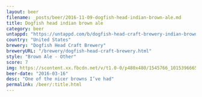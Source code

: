 ```yaml
---
layout: beer
filename: _posts/beer/2016-11-09-dogfish-head-indian-brown-ale.md
title: Dogfish head indian brown ale
category: beer
untappd: "https://untappd.com/b/dogfish-head-craft-brewery-indian-brown-dark-ipa/4013"
country: "United States"
brewery: "Dogfish Head Craft Brewery"
breweryURL: "/brewery/dogfish-head-craft-brewery.html"
style: "Brown Ale - Other"
score: 7
img: https://scontent.xx.fbcdn.net/v/t1.0-0/p480x480/1545766_10153966653998745_8815895665252384924_n.jpg?oh=fafed9750e7c6c51d6f4e4e6f1be149a&oe=5B08011C
beer-date: "2016-03-16"
desc: "One of the nicer browns I’ve had"
permalink: /beer/:title.html
---
```

